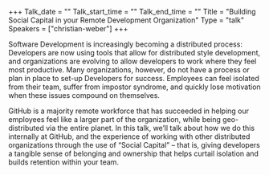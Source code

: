 +++
Talk_date = ""
Talk_start_time = ""
Talk_end_time = ""
Title = "Building Social Capital in your Remote Development Organization"
Type = "talk"
Speakers = ["christian-weber"]
+++

Software Development is increasingly becoming a distributed process: Developers are now using tools that allow for distributed style development, and organizations are evolving to allow developers to work where they feel most productive. Many organizations, however, do not have a process or plan in place to set-up Developers for success. Employees can feel isolated from their team, suffer from impostor syndrome, and quickly lose motivation when these issues compound on themselves.

GitHub is a majority remote workforce that has succeeded in helping our employees feel like a larger part of the organization, while being geo-distributed via the entire planet. In this talk, we’ll talk about how we do this internally at GitHub, and the experience of working with other distributed organizations through the use of “Social Capital” – that is, giving developers a tangible sense of belonging and ownership that helps curtail isolation and builds retention within your team.
